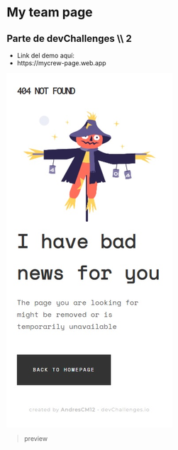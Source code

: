 # My team page
 ## Parte de devChallenges \\\ 2
<ul>
<li>Link del demo aquí:</li>
<li>https://mycrew-page.web.app</li>
</ul>

![](https://github.com/AndresCM12/404-not-found/blob/d5e20e59a9e81aa77a92b19c61105df36d347438/preview.jpg?raw=true)
>preview
